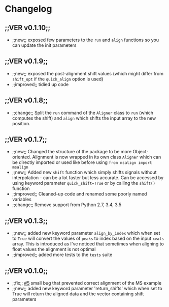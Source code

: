 # Changelog

## ;;VER v0.1.10;;

- ;;new;; exposed few parameters to the `run` and `align` functions so you can update the init parameters

## ;;VER v0.1.9;;

- ;;new;; exposed the post-alignment shift values (which might differ from `shift_opt` if the `quick_align` option is used)
- ;;improved;; tidied up code 


## ;;VER v0.1.8;;

- ;;change;; Split the `run` command of the `Aligner` class to `run` (which computes the shift) and `align` which shifts 
the input array to the new position.

## ;;VER v0.1.7;;

- ;;new;; Changed the structure of the package to be more Object-oriented. Alignment is now wrapped in its own class `Aligner` which can be directly
imported or used like before using `from msalign import msalign`
- ;;new;; Added new `shift` function which simply shifts signals without interpolation - can be a lot faster but less accurate. Can be accessed by using keyword parameter
`quick_shift=True` or by calling the `shift()` function
- ;;improved;; Cleaned-up code and renamed some poorly named variables
- ;;change;; Remove support from Python 2.7, 3.4, 3.5

## ;;VER v0.1.3;;

- ;;new;; added new keyword parameter `align_by_index` which when set to `True` will convert the values of `peaks` to index based on the input `xvals` array. This is introduced as I've noticed that sometimes when aligning to float values the alignment is not optimal
- ;;improved;; added more tests to the `tests` suite

## ;;VER v0.1.0;;

- ;;fix;; [#5](https://github.com/lukasz-migas/msalign/issues/5) small bug that prevented correct alignment of the MS example
- ;;new;; added new keyword parameter 'return_shifts' which when set to True will return the aligned data and the vector containing shift parameters
